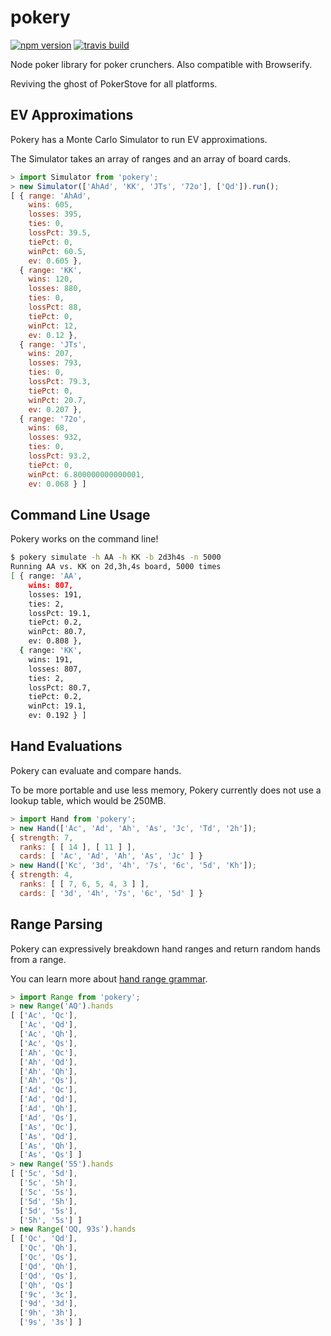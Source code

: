 pokery
======

[![npm version](https://badge.fury.io/js/pokery.svg)](http://badge.fury.io/js/pokery)
[![travis build](https://travis-ci.org/ngokevin/pokery.svg)](https://travis-ci.org/ngokevin/pokery)

Node poker library for poker crunchers. Also compatible with Browserify.

Reviving the ghost of PokerStove for all platforms.


## EV Approximations

Pokery has a Monte Carlo Simulator to run EV approximations.

The Simulator takes an array of ranges and an array of board cards.

```javascript
> import Simulator from 'pokery';
> new Simulator(['AhAd', 'KK', 'JTs', '72o'], ['Qd']).run();
[ { range: 'AhAd',
    wins: 605,
    losses: 395,
    ties: 0,
    lossPct: 39.5,
    tiePct: 0,
    winPct: 60.5,
    ev: 0.605 },
  { range: 'KK',
    wins: 120,
    losses: 880,
    ties: 0,
    lossPct: 88,
    tiePct: 0,
    winPct: 12,
    ev: 0.12 },
  { range: 'JTs',
    wins: 207,
    losses: 793,
    ties: 0,
    lossPct: 79.3,
    tiePct: 0,
    winPct: 20.7,
    ev: 0.207 },
  { range: '72o',
    wins: 68,
    losses: 932,
    ties: 0,
    lossPct: 93.2,
    tiePct: 0,
    winPct: 6.800000000000001,
    ev: 0.068 } ]
```

## Command Line Usage

Pokery works on the command line!

```bash
$ pokery simulate -h AA -h KK -b 2d3h4s -n 5000
Running AA vs. KK on 2d,3h,4s board, 5000 times
[ { range: 'AA',
    wins: 807,
    losses: 191,
    ties: 2,
    lossPct: 19.1,
    tiePct: 0.2,
    winPct: 80.7,
    ev: 0.808 },
  { range: 'KK',
    wins: 191,
    losses: 807,
    ties: 2,
    lossPct: 80.7,
    tiePct: 0.2,
    winPct: 19.1,
    ev: 0.192 } ]
```

## Hand Evaluations

Pokery can evaluate and compare hands.

To be more portable and use less memory, Pokery currently does not use a lookup
table, which would be 250MB.

```javascript
> import Hand from 'pokery';
> new Hand(['Ac', 'Ad', 'Ah', 'As', 'Jc', 'Td', '2h']);
{ strength: 7,
  ranks: [ [ 14 ], [ 11 ] ],
  cards: [ 'Ac', 'Ad', 'Ah', 'As', 'Jc' ] }
> new Hand(['Kc', '3d', '4h', '7s', '6c', '5d', 'Kh']);
{ strength: 4,
  ranks: [ [ 7, 6, 5, 4, 3 ] ],
  cards: [ '3d', '4h', '7s', '6c', '5d' ] }
```

## Range Parsing

Pokery can expressively breakdown hand ranges and return random hands from a
range.

You can learn more about [hand range
grammar](http://pokerini.com/help/holdem_range_notation.php).

```javascript
> import Range from 'pokery';
> new Range('AQ').hands
[ ['Ac', 'Qc'],
  ['Ac', 'Qd'],
  ['Ac', 'Qh'],
  ['Ac', 'Qs'],
  ['Ah', 'Qc'],
  ['Ah', 'Qd'],
  ['Ah', 'Qh'],
  ['Ah', 'Qs'],
  ['Ad', 'Qc'],
  ['Ad', 'Qd'],
  ['Ad', 'Qh'],
  ['Ad', 'Qs'],
  ['As', 'Qc'],
  ['As', 'Qd'],
  ['As', 'Qh'],
  ['As', 'Qs'] ]
> new Range('55').hands
[ ['5c', '5d'],
  ['5c', '5h'],
  ['5c', '5s'],
  ['5d', '5h'],
  ['5d', '5s'],
  ['5h', '5s'] ]
> new Range('QQ, 93s').hands
[ ['Qc', 'Qd'],
  ['Qc', 'Qh'],
  ['Qc', 'Qs'],
  ['Qd', 'Qh'],
  ['Qd', 'Qs'],
  ['Qh', 'Qs']
  ['9c', '3c'],
  ['9d', '3d'],
  ['9h', '3h'],
  ['9s', '3s'] ]
```
